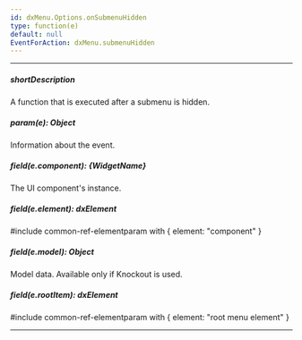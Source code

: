 ```yaml
---
id: dxMenu.Options.onSubmenuHidden
type: function(e)
default: null
EventForAction: dxMenu.submenuHidden
---
```

---
##### shortDescription
A function that is executed after a submenu is hidden.

##### param(e): Object
Information about the event.

##### field(e.component): {WidgetName}
The UI component's instance.

##### field(e.element): dxElement
#include common-ref-elementparam with { element: "component" }

##### field(e.model): Object
Model data. Available only if Knockout is used.

##### field(e.rootItem): dxElement
#include common-ref-elementparam with { element: "root menu element" }

---
